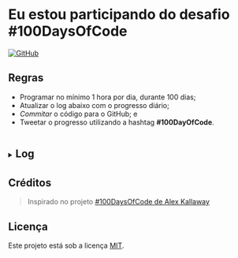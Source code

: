 # Eu estou participando do desafio #100DaysOfCode

[![GitHub](https://img.shields.io/github/license/learnermap/learnermap)](https://github.com/learnermap/learnermap/blob/cdd2c10c083e9d3fec07999c339c89901055291c/LICENSE)


## Regras

- Programar no mínimo 1 hora por dia, durante 100 dias;
- Atualizar o log abaixo com o progresso diário;
- _Commitar_ o código para o GitHub; e
- Tweetar o progresso utilizando a hashtag **#100DayOfCode**.

<details>
<summary><h2 style="display:inline-block;margin-bottom: .1em;padding-bottom: .1em;">Log</h2>
<!-- <hr style="margin-top: 4px; height: 0.05em!important;">--></summary> 

### Day 0: January 30, 2023 

**Today's Progress**: I started and finished a logic programming course.

**Thoughts:** I learned concepts such as variables, loops, and functions.

**Link to work:** [Projects and activities](https://github.com/learnermap/learning-logic/commit/314159e42e175c72928da2562a1816c374ffe79d).


### Day 1: January 31, 2023

**Today's Progress:** Beginning and completing the 2nd course in programming
logic.

**Thoughts:** I review concepts such as functions and modularization.

**Link to work:** [Projects and activities](https://github.com/learnermap/learning-logic/commit/6a6a1fcfc5f535154784f3a81f097823f47348d1).


### Day 2: February 1, 2023

**Today's Progress:** Beginning and completing the 1st and 2nd course of html/css. Create my first web page.

**Thoughts:** Created a web page using semantic tags html5, stylizing with CSS.

**Link to work:** [Projects and activities](https://github.com/learnermap/learning-html-css)


### Day 3: February 2, 2023

**Today's Progress:** Beginning and completing the 3rd and 4th course in html/css.

**Thoughts:** I (re)view concepts such as tags html/css and stylization using flexbox.

**Link to work:** [Projects and activities](https://github.com/learnermap/learning-html-css).


### Day 4: February 3, 2023

**Today's Progress:** Today, I review the html/css content studied in the last days, making exercises in app [@Sololearn](https://twitter.com/Sololearn).

**Thoughts:** html, headings, images, coments,  standards, best practices and lists. 

**Link to work:** [Projetos e atividades](https://github.com/learnermap/learning-html-css).


### Day 5: February 4, 2023

**Today's Progress:** Revisei o curso de HTML/CSS, refazendo a aulas e comparando os conceitos aprendidos com os exemplos da seção [HOW TO do W3Schools](https://www.w3schools.com/howto/default.asp).

**Thoughts:** html, headings, images, coments,  standards, best practices and lists. 

**Link to work:** [Projects and activities](https://github.com/learnermap/learning-html-css).

### Dia 6: 5 de Fevereiro, 2023

**Progresso de hoje:** Revisando os conceitos básicos de HTML/CSS.

**Aprendizados**, **Notas**, e **Códigos**: [Projetos and atividades](https://github.com/learnermap/learning-html-css).

### Dia 7: 6 de Fevereiro, 2023

**Progresso de hoje:** Leitura do Guia de FlexBox.

**Aprendizados**, **Notas**, e **Códigos**: [Projetos and atividades](https://github.com/learnermap/learning-html-css).

### Dia 8: 7 de Fevereiro, 2023

**Progresso de hoje:** Curso 3 de HTML/CSS: Cabeçalho, footer e variáveis.

**Aprendizados**, **Notas**, e **Códigos**: [Projetos e atividades](https://github.com/learnermap/learning-html-css).

### Dia 9: 9 de Fevereiro, 2023

**Progresso de hoje:** Curso 4 de HTML/CSS: Media queries e responsividade.

**Aprendizados**, **Notas**, e **Códigos**: [Projetos e atividades](https://github.com/learnermap/learning-html-css).

</details>

## Créditos 

> Inspirado no projeto [#100DaysOfCode de Alex Kallaway](https://github.com/kallaway/100-days-of-code)

## Licença

Este projeto está sob a licença [MIT](https://github.com/learnermap/100-days-of-code/blob/8741c1b0f392ad633cf625434f01b28c0ff4b8a9/LICENSE).